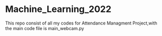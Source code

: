 # Machine_Learning_2022
This repo consist of all my codes for Attendance Managment Project,with the main code file is main_webcam.py
